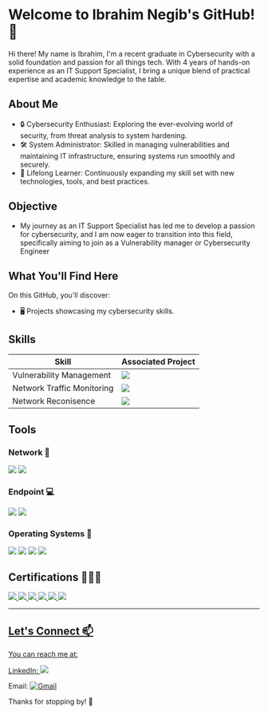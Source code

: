 # Welcome to Ibrahim Negib's GitHub! 👋

Hi there! My name is Ibrahim, I'm a recent graduate in Cybersecurity with a solid foundation and passion for all things tech. With 4 years of hands-on experience as an IT Support Specialist, I bring a unique blend of practical expertise and academic knowledge to the table.

## About Me
- 🔒 Cybersecurity Enthusiast: Exploring the ever-evolving world of security, from threat analysis to system hardening.
- 🛠️ System Administrator: Skilled in managing vulnerabilities and maintaining IT infrastructure, ensuring systems run smoothly and securely.
- 🌱 Lifelong Learner: Continuously expanding my skill set with new technologies, tools, and best practices.

## Objective
- My journey as an IT Support Specialist has led me to develop a passion for cybersecurity, and I am now eager to transition into this field, specifically aiming to join as a Vulnerability manager or Cybersecurity Engineer

## What You'll Find Here
On this GitHub, you'll discover:
- 🖥️ Projects showcasing my cybersecurity skills.

## Skills

| Skill                                         | Associated Project         |
|-----------------------------------------------|----------------------------|
| Vulnerability Management                      | <img src="https://img.shields.io/badge/-Nessus%20Essentials-0096A6?style=for-the-badge&logo=tenable&logoColor=white" /></a>
| Network Traffic Monitoring                    | <img src="https://img.shields.io/badge/-Wireshark-1679A7?style=for-the-badge&logo=wireshark&logoColor=white" /></a>
| Network Reconisence                           | <img src="https://img.shields.io/badge/-Nmap-4682B4?style=for-the-badge&logo=nmap&logoColor=white" /></a>

## Tools

### Network 🛜
<div>
    <img src="https://img.shields.io/badge/-Wireshark-1679A7?&style=for-the-badge&logo=Wireshark&logoColor=white" />
    <img src="https://img.shields.io/badge/-TCPDump-00599C?style=for-the-badge&logo=wireshark&logoColor=white" /></a>
</div>

### Endpoint 💻
<div>
    <img src="https://img.shields.io/badge/-JumpCloud-3A77FF?style=for-the-badge&logo=jumpcloud&logoColor=white" /></a>
    <img src="https://img.shields.io/badge/-MobileIron%20MDM-F58220?style=for-the-badge&logo=mobileiron&logoColor=white" /></a>
</div>

### Operating Systems 🐧
<div>
    <img src="https://img.shields.io/badge/Linux-FCC624?style=for-the-badge&logo=linux&logoColor=black" />
    <img src="https://img.shields.io/badge/Windows%2010-0078D4?style=for-the-badge&logo=windows&logoColor=white" />
    <img src="https://img.shields.io/badge/Windows%2011-0078D4?style=for-the-badge&logo=windows&logoColor=white" />
    <img src="https://img.shields.io/badge/macOS-000000?style=for-the-badge&logo=apple&logoColor=white" />
</div>

## Certifications 👨🏽‍🎓
<div>
  <a href="https://www.credly.com/badges/3808f70a-7b01-469e-a882-30bcf61124b4/public_url"><img src="https://img.shields.io/badge/CompTIA%20Security+-F94F26?style=for-the-badge&logo=comptia&logoColor=white" />
  <a href="https://www.credly.com/badges/288b145a-0d81-49e1-b02d-24daecc7f0e5/public_url"><img src="https://img.shields.io/badge/ISC2%20SSCP-00AAFF?style=for-the-badge&logo=isc2&logoColor=white" />
  <a href="https://www.credly.com/badges/a3f44f77-c74a-4a66-99da-4062b21dd3de/public_url"><img src="https://img.shields.io/badge/CompTIA%20Network+-0078D4?style=for-the-badge&logo=comptia&logoColor=white" />
  <a href="https://www.credly.com/badges/3ed6fee8-e829-49ef-9fdf-2e761a07bd11/public_url"><img src="https://img.shields.io/badge/CompTIA%20A+-E2E2E2?style=for-the-badge&logo=comptia&logoColor=white" />
  <a href="https://www.credly.com/badges/375a4cad-06ba-4d30-909a-8e6f31d5d640/public_url"><img src="https://img.shields.io/badge/CompTIA%20CySA+-29A6D8?style=for-the-badge&logo=comptia&logoColor=white" />
  <a href="https://www.credly.com/badges/3cfab74a-1ccd-41af-a7d4-bfbd0a5e138a/public_url"><img src="https://img.shields.io/badge/CompTIA%20PenTest+-FF6C37?style=for-the-badge&logo=comptia&logoColor=white" />
</div>

---

## Let's Connect 📫
You can reach me at: 

LinkedIn: <a href="https://linkedin.com/in/ibrahimnegib"><img src="https://img.shields.io/badge/-LinkedIn-0072b1?&style=for-the-badge&logo=linkedin&logoColor=white" /></a>

Email: [![Gmail](https://img.shields.io/badge/Gmail-Contact_Me-red?style=for-the-badge&logo=gmail&logoColor=white)](mailto:Ibrahimnegib@gmail.com)

Thanks for stopping by! 🚀
